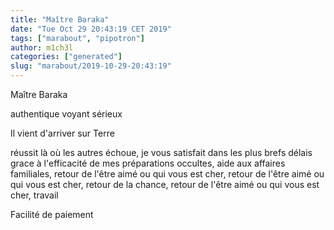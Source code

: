 ```yaml
---
title: "Maître Baraka"
date: "Tue Oct 29 20:43:19 CET 2019"
tags: ["marabout", "pipotron"]
author: m1ch3l
categories: ["generated"]
slug: "marabout/2019-10-29-20:43:19"
---
```


Maître Baraka

authentique voyant sérieux

Il vient d'arriver sur Terre

réussit là où les autres échoue, je vous satisfait dans les plus brefs délais grace à l'efficacité de mes préparations occultes, aide aux affaires familiales, retour de l'être aimé ou qui vous est cher, retour de l'être aimé ou qui vous est cher, retour de la chance, retour de l'être aimé ou qui vous est cher, travail

Facilité de paiement
